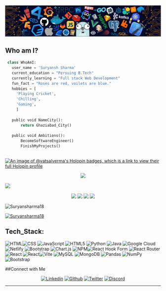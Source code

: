 ![Github Banner](https://github.com/Jaydeep-Yadav/Jaydeep-Yadav/blob/main/banner.png)

## Who am I?

 ```python
  class WhoAmI:
    user_name = 'Suryansh Sharma'
	current_education = "Persuing B.Tech"
    currently_learning = "Full stack Web Development"
    fun_fact = "Roses are red, voilets are blue."
	hobbies = [
	  'Playing Cricket',
 	  'Chilling',
	  'Gaming',
	  ]
	
	public void NameCity():
		return Ghaziabad_City()
	
	public void Ambitions():
		BecomeSoftwareEngineer()
		FinishMyProjects()



 ```

[![An image of @vatsalverma's Holopin badges, which is a link to view their full Holopin profile](https://holopin.me/vatsalverma)](https://holopin.io/@Suryansharma18)
<center>
  
 ![](https://komarev.com/ghpvc/?username=Suryansharma18&abbreviated=true)

</center>

![](https://raw.githubusercontent.com/vn7n24fzkq/Suryansharma18/master/profile-summary-card-output/solarized/0-profile-details.svg)

<div align="center">
	
![](https://github-profile-summary-cards.vercel.app/api/cards/profile-details?username=Suryansharma18-&theme=default)
![](http://github-profile-summary-cards.vercel.app/api/cards/most-commit-language?username=Suryansharma18&theme=vue)
![](http://github-profile-summary-cards.vercel.app/api/cards/stats?username=Suryansharma18&theme=nord_bright&)
![](https://github-readme-streak-stats.herokuapp.com/?user=Suryansharma18&theme=vue&hide_border=true)
 <br/>
</div> 
<div align="center">
</div>

<p align="left"> <img src="https://komarev.com/ghpvc/?username=Suryansharma18&label=Profile%20views&color=0e75b6&style=flat" alt="Suryansharma18" /> </p>

<p align="left"> <a href="https://github.com/ryo-ma/github-profile-trophy"><img src="https://github-profile-trophy.vercel.app/?username=Suryansharma18" alt="Suryansharma18" /></a> </p>



## Tech_Stack:


![HTML](https://img.shields.io/badge/-HTML5-E34F26?style=for-the-badge&logo=html5&logoColor=white)![CSS](https://img.shields.io/badge/-CSS3-1572B6?style=for-the-badge&logo=css3) 
 ![JavaScript](https://img.shields.io/badge/javascript-%23323330.svg?style=for-the-badge&logo=javascript&logoColor=%23F7DF1E) ![HTML5](https://img.shields.io/badge/html5-%23E34F26.svg?style=for-the-badge&logo=html5&logoColor=white) ![Python](https://img.shields.io/badge/python-3670A0?style=for-the-badge&logo=python&logoColor=ffdd54)  ![Java](https://img.shields.io/badge/java-%23ED8B00.svg?style=for-the-badge&logo=openjdk&logoColor=white) ![Google Cloud](https://img.shields.io/badge/GoogleCloud-%234285F4.svg?style=for-the-badge&logo=google-cloud&logoColor=white) ![Netlify](https://img.shields.io/badge/netlify-%23000000.svg?style=for-the-badge&logo=netlify&logoColor=#00C7B7) ![Bootstrap](https://img.shields.io/badge/bootstrap-%238511FA.svg?style=for-the-badge&logo=bootstrap&logoColor=white) ![Chart.js](https://img.shields.io/badge/chart.js-F5788D.svg?style=for-the-badge&logo=chart.js&logoColor=white) ![NPM](https://img.shields.io/badge/NPM-%23CB3837.svg?style=for-the-badge&logo=npm&logoColor=white)![React Hook Form](https://img.shields.io/badge/React%20Hook%20Form-%23EC5990.svg?style=for-the-badge&logo=reacthookform&logoColor=white) ![React Router](https://img.shields.io/badge/React_Router-CA4245?style=for-the-badge&logo=react-router&logoColor=white) ![React](https://img.shields.io/badge/-React%20Query-FF4154?style=for-the-badge&logo=react%20query&logoColor=white) ![React](https://img.shields.io/badge/react-%2320232a.svg?style=for-the-badge&logo=react&logoColor=%2361DAFB)![Vite](https://img.shields.io/badge/vite-%23646CFF.svg?style=for-the-badge&logo=vite&logoColor=white)  ![MySQL](https://img.shields.io/badge/mysql-%2300000f.svg?style=for-the-badge&logo=mysql&logoColor=white) ![MongoDB](https://img.shields.io/badge/MongoDb-%234ea94b.svg?style=for-the-badge&logoColor=white) ![Pandas](https://img.shields.io/badge/pandas-%23150458.svg?style=for-the-badge&logo=pandas&logoColor=white) ![NumPy](https://img.shields.io/badge/numpy-%23013243.svg?style=for-the-badge&logo=numpy&logoColor=white) ![Bootstrap](https://img.shields.io/badge/JSP-%238511FA.svg?style=for-the-badge&logoColor=white) 




##Connect with Me


<p align="center">
  <a href="https://www.linkedin.com/in/suryansh-sharma-586813288/"><img alt="Linkedin" title="Suryansh Sharma Linkedin" src="https://img.shields.io/badge/LinkedIn-0077B5?style=for-the-badge&logo=linkedin&logoColor=white"></a>
  <a href="https://github.com/Suryansharma18"><img alt="Github" title="Suryansh Sharma Github" src="https://img.shields.io/badge/GitHub-100000?style=for-the-badge&logo=github&logoColor=white"></a>
<a href="https://x.com/Gigipisho"><img alt="Twitter" title="Suryansh Sharma Twitter" src="https://img.shields.io/badge/Twitter-1DA1F2?style=for-the-badge&logo=twitter&logoColor=white"></a>
<a href="https://discord.gg/suryanshsharma3924"><img alt="Discord" title="Suryansh Sharma Discord" src="https://img.shields.io/badge/Discord-%238511FA.svg?style=for-the-badge&logoColor=white"></a>
</p>


 


---
